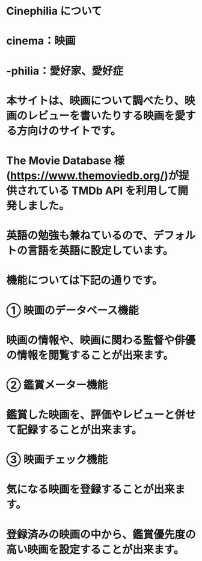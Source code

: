 # Cinephilia について

# cinema：映画

# -philia：愛好家、愛好症

# 本サイトは、映画について調べたり、映画のレビューを書いたりする映画を愛する方向けのサイトです。

# The Movie Database 様(https://www.themoviedb.org/)が提供されている TMDb API を利用して開発しました。

# 英語の勉強も兼ねているので、デフォルトの言語を英語に設定しています。

# 機能については下記の通りです。

# ① 映画のデータベース機能

# 映画の情報や、映画に関わる監督や俳優の情報を閲覧することが出来ます。

# ② 鑑賞メーター機能

# 鑑賞した映画を、評価やレビューと併せて記録することが出来ます。

# ③ 映画チェック機能

# 気になる映画を登録することが出来ます。

# 登録済みの映画の中から、鑑賞優先度の高い映画を設定することが出来ます。
